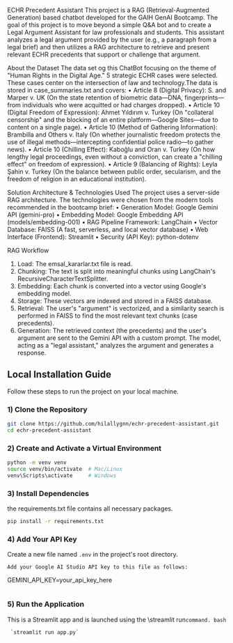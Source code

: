 ECHR Precedent Assistant
This project is a RAG (Retrieval-Augmented Generation) based chatbot developed for the GAIH GenAI Bootcamp.
The goal of this project is to move beyond a simple Q&A bot and to create a Legal Argument Assistant for law professionals and students.
This assistant analyzes a legal argument provided by the user (e.g., a paragraph from a legal brief) and then utilizes a RAG architecture to retrieve and present relevant ECHR precedents that support or challenge that argument.


About the Dataset
The data set og this ChatBot focusing on the theme of "Human Rights in the Digital Age."
 5 strategic ECHR cases were selected. These cases center on the intersection of law and technology.The data is stored in case_summaries.txt and covers:
• Article 8 (Digital Privacy): S. and Marper v. UK (On the state retention of biometric data—DNA, fingerprints—from individuals who were acquitted or had charges dropped).
• Article 10 (Digital Freedom of Expression): Ahmet Yıldırım v. Turkey (On "collateral censorship" and the blocking of an entire platform—Google Sites—due to content on a single page).
• Article 10 (Method of Gathering Information): Brambilla and Others v. Italy (On whether journalistic freedom protects the use of illegal methods—intercepting confidential police radio—to gather news).
• Article 10 (Chilling Effect): Kaboğlu and Oran v. Turkey (On how lengthy legal proceedings, even without a conviction, can create a "chilling effect" on freedom of expression).
• Article 9 (Balancing of Rights): Leyla Şahin v. Turkey (On the balance between public order, secularism, and the freedom of religion in an educational institution).


Solution Architecture & Technologies Used
The project uses a server-side RAG architecture. The technologies were chosen from the modern tools recommended in the bootcamp brief:
• Generation Model: Google Gemini API (gemini-pro)
• Embedding Model: Google Embedding API (models/embedding-001)
• RAG Pipeline Framework: LangChain
• Vector Database: FAISS (A fast, serverless, and local vector database)
• Web Interface (Frontend): Streamlit
• Security (API Key): python-dotenv


RAG Workflow
1. Load: The emsal_kararlar.txt file is read.
2. Chunking: The text is split into meaningful chunks using LangChain's RecursiveCharacterTextSplitter.
3. Embedding: Each chunk is converted into a vector using Google's embedding model.
4. Storage: These vectors are indexed and stored in a FAISS database.
5. Retrieval: The user's "argument" is vectorized, and a similarity search is performed in FAISS to find the most relevant text chunks (case precedents).
6. Generation: The retrieved context (the precedents) and the user's argument are sent to the Gemini API with a custom prompt. The model, acting as a "legal assistant," analyzes the argument and generates a response.
## Local Installation Guide

Follow these steps to run the project on your local machine.

### 1) Clone the Repository
```bash
git clone https://github.com/hilallygnn/echr-precedent-assistant.git
cd echr-precedent-assistant
```
### 2) Create and Activate a Virtual Environment
```bash
python -m venv venv
source venv/bin/activate  # Mac/Linux
venv\Scripts\activate     # Windows
```
### 3) Install Dependencies
the requirements.txt file contains all necessary packages.
```bash
pip install -r requirements.txt
```
### 4) Add Your API Key
Create a new file named `.env` in the project's root directory.
```
Add your Google AI Studio API key to this file as follows:
```
GEMINI_API_KEY=your_api_key_here
```
```
### 5) Run the Application
This is a Streamlit app and is launched using the \streamlit run` command.
bash ` 
```
 `streamlit run app.py` 
```






